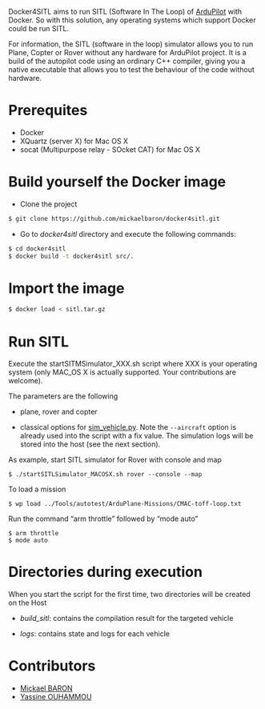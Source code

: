 Docker4SITL aims to run SITL (Software In The Loop) of [ArduPilot](http://ardupilot.org/) with Docker. So with this solution, any operating systems which support Docker could be run SITL. 

For information, the SITL (software in the loop) simulator allows you to run Plane, Copter or Rover without any hardware for ArduPilot project. It is a build of the autopilot code using an ordinary C++ compiler, giving you a native executable that allows you to test the behaviour of the code without hardware. 

# Prerequites

* Docker
* XQuartz (server X) for Mac OS X
* socat (Multipurpose relay - SOcket CAT) for Mac OS X

# Build yourself the Docker image

* Clone the project

```bash
$ git clone https://github.com/mickaelbaron/docker4sitl.git
```

* Go to _docker4sitl_ directory and execute the following commands:

```bash
$ cd docker4sitl
$ docker build -t docker4sitl src/.
```

# Import the image

```bash
$ docker load < sitl.tar.gz
```

# Run SITL

Execute the startSITMSimulator_XXX.sh script where XXX is your operating system (only MAC_OS X is actually supported. Your contributions are welcome).

The parameters are the following
  * plane, rover and copter

  * classical options for [sim_vehicle.py](https://github.com/ArduPilot/ardupilot/blob/master/Tools/autotest/sim_vehicle.py). Note the `--aircraft` option is already used into the script with a fix value. The simulation logs will be stored into the host (see the next section).  

As example, start SITL simulator for Rover with console and map

```
$ ./startSITLSimulator_MACOSX.sh rover --console --map
```

To load a mission

```
$ wp load ../Tools/autotest/ArduPlane-Missions/CMAC-toff-loop.txt
```

Run the command “arm throttle” followed by “mode auto”

```
$ arm throttle
$ mode auto
```

# Directories during execution

When you start the script for the first time, two directories will be created on the Host

* _build_sitl_: contains the compilation result for the targeted vehicle

* _logs_: contains state and logs for each vehicle

# Contributors

* [Mickael BARON](https://www.lias-lab.fr/members/mickaelbaron)
* [Yassine OUHAMMOU](https://www.lias-lab.fr/members/yassineouhammou)


